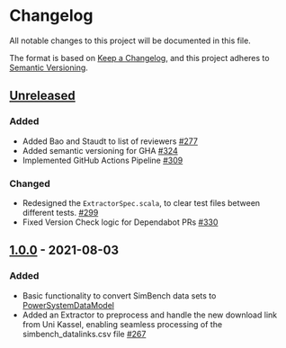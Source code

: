 # Changelog
All notable changes to this project will be documented in this file.

The format is based on [Keep a Changelog](https://keepachangelog.com/en/1.0.0/),
and this project adheres to [Semantic Versioning](https://semver.org/spec/v2.0.0.html).

## [Unreleased]
### Added
-   Added Bao and Staudt to list of reviewers [#277](https://github.com/ie3-institute/simBench2psdm/issues/277)
-   Added semantic versioning for GHA [#324](https://github.com/ie3-institute/simBench2psdm/issues/324)
- Implemented GitHub Actions Pipeline [#309](https://github.com/ie3-institute/simBench2psdm/issues/309)

### Changed
-   Redesigned the `ExtractorSpec.scala`, to clear test files between different tests. [#299](https://github.com/ie3-institute/simBench2psdm/issues/299)
-   Fixed Version Check logic for Dependabot PRs [#330](https://github.com/ie3-institute/simBench2psdm/issues/330)
## [1.0.0] - 2021-08-03
### Added
-   Basic functionality to convert SimBench data sets to [PowerSystemDataModel](https://github.com/ie3-institute/powersystemdatamodel)
-   Added an Extractor to preprocess and handle the new download link from Uni Kassel, enabling seamless processing of
	the simbench_datalinks.csv file [#267](https://github.com/ie3-institute/simBench2psdm/issues/267)

[Unreleased]: https://github.com/ie3-institute/simbench2psdm/compare/v1.0...HEAD
[1.0.0]: https://github.com/ie3-institute/simbench2psdm/releases/tag/1.0

